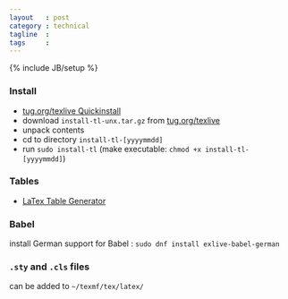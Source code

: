 ```yaml
---
layout   : post
category : technical
tagline  : 
tags     : 
---
```

{% include JB/setup %}

### Install

- [tug.org/texlive Quickinstall](https://www.tug.org/texlive/quickinstall.html)
- download `install-tl-unx.tar.gz` from [tug.org/texlive](https://www.tug.org/texlive/acquire-netinstall.html)
- unpack contents
- cd to directory `install-tl-[yyyymmdd]`
- run `sudo install-tl` (make executable: `chmod +x install-tl-[yyyymmdd]`)

### Tables

- [LaTex Table Generator](http://www.tablesgenerator.com/latex_tables)

### Babel

install German support for Babel
:   `sudo dnf install exlive-babel-german`

### `.sty` and `.cls` files

can be added to `~/texmf/tex/latex/`
